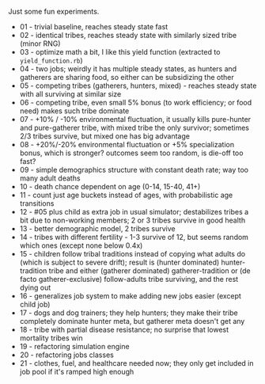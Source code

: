 Just some fun experiments.

* 01 - trivial baseline, reaches steady state fast
* 02 - identical tribes, reaches steady state with similarly sized tribe (minor RNG)
* 03 - optimize math a bit, I like this yield function (extracted to `yield_function.rb`)
* 04 - two jobs; weirdly it has multiple steady states, as hunters and gatherers are sharing food, so either can be subsidizing the other
* 05 - competing tribes (gatherers, hunters, mixed) - reaches steady state with all surviving at similar size
* 06 - competing tribe, even small 5% bonus (to work efficiency; or food need) makes such tribe dominate
* 07 - +10% / -10% environmental fluctuation, it usually kills pure-hunter and pure-gatherer tribe, with mixed tribe the only survivor; sometimes 2/3 tribes survive, but mixed one has big advantage
* 08 - +20%/-20% environmental fluctuation or +5% specialization bonus, which is stronger? outcomes seem too random, is die-off too fast?
* 09 - simple demographics structure with constant death rate; way too many adult deaths
* 10 - death chance dependent on age (0-14, 15-40, 41+)
* 11 - count just age buckets instead of ages, with probabilistic age transitions
* 12 - #05 plus child as extra job in usual simulator; destabilizes tribes a bit due to non-working members; 2 or 3 tribes survive in good health
* 13 - better demographic model, 2 tribes survive
* 14 - tribes with different fertility - 1-3 survive of 12, but seems random which ones (except none below 0.4x)
* 15 - children follow tribal traditions instead of copying what adults do (which is subject to severe drift); result is (hunter dominated) hunter-tradition tribe and either (gatherer dominated) gatherer-tradition or (de facto gatherer-exclusive) follow-adults tribe surviving, and the rest dying out
* 16 - generalizes job system to make adding new jobs easier (except child job)
* 17 - dogs and dog trainers; they help hunters; they make their tribe completely dominate hunter meta, but gatherer meta doesn't get any
* 18 - tribe with partial disease resistance; no surprise that lowest mortality tribes win
* 19 - refactoring simulation engine
* 20 - refactoring jobs classes
* 21 - clothes, fuel, and healthcare needed now; they only get included in job pool if it's ramped high enough
